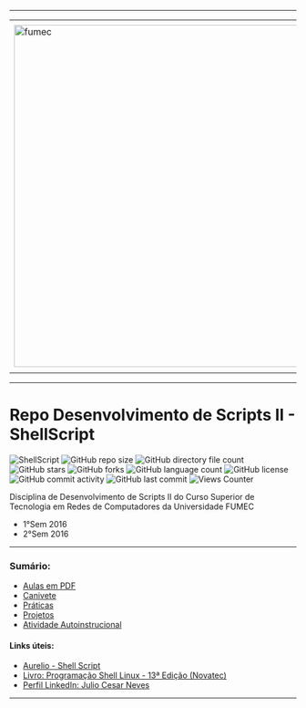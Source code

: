 -----

<div align="center">
  <table>
    <tr>
      <td align="center" colspan="2"></td>
    </tr> 
    <tr>
      <td>
        <img align="center" width="600px" src="https://joaopauloaramuni.github.io/image/fumec-logo2.png?raw=true" alt="fumec"/>
      </td>
      <td>
        <img align="center" width="600px" src="https://joaopauloaramuni.github.io/image/fumec-hist.png?raw=true" alt="fumec-hist"/>
      </td>
    </tr>
    <tr>
      <td align="center" colspan="2"></td>
    </tr> 
  </table>
</div>

-----

# Repo Desenvolvimento de Scripts II - ShellScript

![ShellScript](https://img.shields.io/badge/ShellScript-007ec6?style=for-the-badge&logo=gnu-bash&logoColor=white) ![GitHub repo size](https://img.shields.io/github/repo-size/joaopauloaramuni/desenvolvimento-de-scripts-ii?style=for-the-badge&logo=files) ![GitHub directory file count](https://img.shields.io/github/directory-file-count/joaopauloaramuni/desenvolvimento-de-scripts-ii?style=for-the-badge&logo=files) ![GitHub stars](https://img.shields.io/github/stars/joaopauloaramuni/desenvolvimento-de-scripts-ii?style=for-the-badge&logo=github) ![GitHub forks](https://img.shields.io/github/forks/joaopauloaramuni/desenvolvimento-de-scripts-ii?style=for-the-badge&logo=git) ![GitHub language count](https://img.shields.io/github/languages/count/joaopauloaramuni/desenvolvimento-de-scripts-ii?style=for-the-badge&logo=python) ![GitHub license](https://img.shields.io/github/license/joaopauloaramuni/desenvolvimento-de-scripts-ii?style=for-the-badge&color=007ec6&logo=opensourceinitiative) ![GitHub commit activity](https://img.shields.io/github/commit-activity/m/joaopauloaramuni/desenvolvimento-de-scripts-ii?style=for-the-badge&color=007ec6&logo=gitkraken) ![GitHub last commit](https://img.shields.io/github/last-commit/joaopauloaramuni/desenvolvimento-de-scripts-ii?style=for-the-badge&logo=clockify) ![Views Counter](https://views-counter.vercel.app/badge?pageId=https%3A%2F%2Fgithub%2Ecom%2Fjoaopauloaramuni%2Flaboratorio-de-desenvolvimento-de-software&leftColor=555555&rightColor=007ec6&type=total&label=RepoViews)  

Disciplina de Desenvolvimento de Scripts II do Curso Superior de Tecnologia em Redes de Computadores da Universidade FUMEC

- 1°Sem 2016
- 2°Sem 2016

-----

### Sumário:
- [Aulas em PDF](https://github.com/joaopauloaramuni/shellscript/tree/main/PDF)
- [Canivete](https://github.com/joaopauloaramuni/shellscript/tree/main/CANIVETE)
- [Práticas](https://github.com/joaopauloaramuni/shellscript/tree/main/PRA%CC%81TICAS)
- [Projetos](https://github.com/joaopauloaramuni/shellscript/tree/main/PROJETOS)
- [Atividade Autoinstrucional](https://github.com/joaopauloaramuni/shellscript/tree/main/AAI)

#### Links úteis:
- [Aurelio - Shell Script](https://aurelio.net/shell)
- [Livro: Programação Shell Linux - 13ª Edição (Novatec)](https://novatec.com.br/livros/programacao-shell-linux-13ed/)
- [Perfil LinkedIn: Julio Cesar Neves](https://www.linkedin.com/in/juliocezarneves/)

-----
